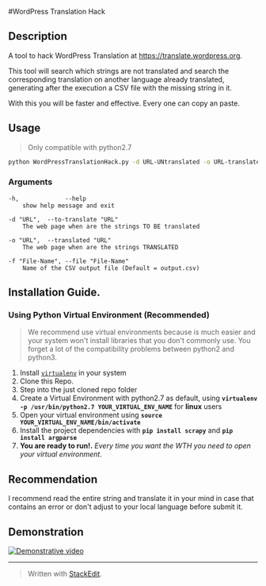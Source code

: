#WordPress Translation Hack

## Description
A tool to hack WordPress Translation at 
https://translate.wordpress.org.

This tool will search which strings are not translated and search the corresponding translation on another language  already translated, generating after the execution a CSV file with the missing string in it.

With this you will be faster and effective. Every one can copy an paste.

## Usage
> Only compatible with python2.7

```bash
python WordPressTranslationHack.py -d URL-UNtranslated -o URL-translated [-f File-Name.csv]
```

### Arguments
```
-h,             --help            
    show help message and exit

-d "URL",  --to-translate "URL"
    The web page when are the strings TO BE translated

-o "URL",  --translated "URL"
    The web page when are the strings TRANSLATED

-f "File-Name", --file "File-Name"
    Name of the CSV output file (Default = output.csv)
```

## Installation Guide.
### Using Python Virtual Environment (**Recommended**)

> We recommend use virtual environments because is much easier and your system won't install libraries that you don't commonly use. 
You forget a lot of the compatibility problems between python2 and python3.

1. Install [`virtualenv`](http://docs.python-guide.org/en/latest/dev/virtualenvs/) in your system
2. Clone this Repo.
3. Step into the just cloned repo folder
2. Create a Virtual Environment with python2.7 as default, using **`virtualenv -p /usr/bin/python2.7 YOUR_VIRTUAL_ENV_NAME`** for **linux** users
3. Open your virtual environment using **`source YOUR_VIRTUAL_ENV_NAME/bin/activate`**
4. Install the project dependencies with **`pip install scrapy`** and **```pip install argparse```**
5. **You are ready to run!.** _Every time you want the WTH you need to open your virtual environment._

## Recommendation
I recommend read the entire string and translate it in your mind in case that contains an error or don't adjust to your local language before submit it.

## Demonstration
[![Demonstrative video](http://i.imgur.com/fENtbEy.png)](https://youtu.be/LEp6NQ5F-RQ)

---------------

> Written with [StackEdit](https://stackedit.io/).

